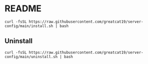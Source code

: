 # README

```shell
curl -fsSL https://raw.githubusercontent.com/greatcat19/server-config/main/install.sh | bash
```

## Uninstall

```shell
curl -fsSL https://raw.githubusercontent.com/greatcat19/server-config/main/uninstall.sh | bash
```
